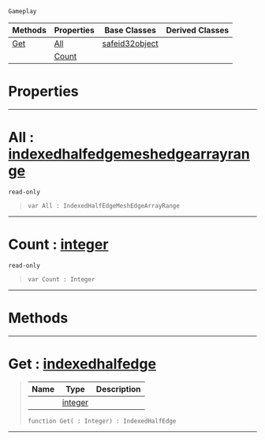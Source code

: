  `Gameplay`

|Methods|Properties|Base Classes|Derived Classes|
|---|---|---|---|
|[ Get](https://github.com/ZilchEngine/ZilchDocs/blob/master/code_reference/class_reference/indexedhalfedgemeshedgearray.md#get-zilch-engine-document)|[ All](https://github.com/ZilchEngine/ZilchDocs/blob/master/code_reference/class_reference/indexedhalfedgemeshedgearray.md#all-zilch-engine-document)|[safeid32object](https://github.com/ZilchEngine/ZilchDocs/blob/master/code_reference/class_reference/safeid32object.md)| |
| |[ Count](https://github.com/ZilchEngine/ZilchDocs/blob/master/code_reference/class_reference/indexedhalfedgemeshedgearray.md#count-zilch-engine-docume)| | |


 #  Properties


---  
 #  All : [indexedhalfedgemeshedgearrayrange](https://github.com/ZilchEngine/ZilchDocs/blob/master/code_reference/class_reference/indexedhalfedgemeshedgearrayrange.md)

 `read-only`

> 
> ``` lang=cpp, name=Nada
> var All : IndexedHalfEdgeMeshEdgeArrayRange


---  
 #  Count : [integer](https://github.com/ZilchEngine/ZilchDocs/blob/master/code_reference/nada_base_types/integer.md)

 `read-only`

> 
> ``` lang=cpp, name=Nada
> var Count : Integer


---  
 #  Methods


---  
 #  Get : [indexedhalfedge](https://github.com/ZilchEngine/ZilchDocs/blob/master/code_reference/class_reference/indexedhalfedge.md)

> 
> |Name|Type|Description|
> |---|---|---|
> ||[integer](https://github.com/ZilchEngine/ZilchDocs/blob/master/code_reference/nada_base_types/integer.md)| |
> ``` lang=cpp, name=Nada
> function Get( : Integer) : IndexedHalfEdge
> ``` 


---  
 

 